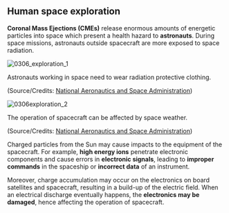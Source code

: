## Human space exploration

**Coronal Mass Ejections (CMEs)** release enormous amounts of energetic particles into space which present a health hazard to **astronauts**.  During space missions, astronauts outside spacecraft are more exposed to space radiation. 

![0306_exploration_1](./static/0306_exploration_1.jpg)

Astronauts working in space need to wear radiation protective clothing.

(Source/Credits: [National Aeronautics and Space Administration](http://www.nasa.gov/home/index.html))

![0306exploration_2](./static/0306exploration_2.jpg)

The operation of spacecraft can be affected by space weather.

(Source/Credits: [National Aeronautics and Space Administration](http://www.nasa.gov/home/index.html))

Charged particles from the Sun may cause impacts to the equipment of the spacecraft. For example, **high energy ions** penetrate electronic components and cause errors in **electronic signals**, leading to **improper commands** in the spaceship or **incorrect data** of an instrument.

Moreover, charge accumulation may occur on the electronics on board satellites and spacecraft, resulting in a build-up of the electric field. When an electrical discharge eventually happens, the **electronics may be damaged**, hence affecting the operation of spacecraft.



